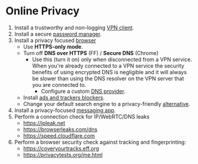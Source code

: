 # Online Privacy

1. Install a trustworthy and non-logging [VPN client](https://www.privacyguides.org/en/vpn/#recommended-providers).
1. Install a secure [password manager](https://www.privacyguides.org/en/passwords/#cloud-based).
1. Install a privacy focused [browser](https://www.privacyguides.org/en/desktop-browsers/)
    - Use **HTTPS-only mode**.
    - Turn off **DNS over HTTPS** (FF) / **Secure DNS** (Chrome)
      - Use this (turn it on) only when disconnected from a VPN service. When you're already connected to a VPN service the security benefits of using encrypted DNS is negligible and it will always be slower than using the DNS resolver on the VPN server that you are connected to.
        - Configure a custom [DNS provider](https://www.privacyguides.org/en/dns/#recommended-providers).
    - Install [ads and trackers blockers](https://www.privacyguides.org/en/browser-extensions/#content-blockers).
    - Change your default search engine to a privacy-friendly [alternative](https://www.privacyguides.org/en/search-engines/#recommended-providers).
1. Install a privacy-focused [messaging app](https://www.privacyguides.org/en/real-time-communication/).
1. Perform a connection check for IP/WebRTC/DNS leaks
    - <https://ipleak.net>
    - <https://browserleaks.com/dns>
    - <https://speed.cloudflare.com>
1. Perform a browser security check against tracking and fingerprinting:
    - <https://coveryourtracks.eff.org>
    - <https://privacytests.org/me.html>

